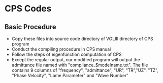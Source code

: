 # CPS Codes

## Basic Procedure

- Copy these files into source code directory of VOLIII directory of CPS program
- Conduct the compiling procedure in CPS manual
- Follow the steps of eigenfunction computation of CPS
- Except the regular output, our modified program will output the admittance file named with "compliance_$modelname.txt". The file contains 9 columns of "frequency", "admittance", "UR", "TR","UZ", "TZ", "Phase Velocity", "Lame Parameter" and "Wave Number"
